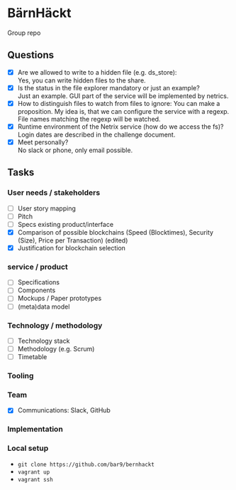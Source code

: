 # BärnHäckt

Group repo

## Questions
- [x] Are we allowed to write to a hidden file (e.g. ds_store):  
Yes, you can write hidden files to the share.
- [x] Is the status in the file explorer mandatory or just an example?  
Just an example. GUI part of the service will be implemented by netrics.
- [x] How to distinguish files to watch from files to ignore:
You can make a proposition. My idea is, that we can configure the service with a regexp. File names matching the regexp will be watched.
- [x] Runtime environment of the Netrix service (how do we access the fs)?
Login dates are described in the challenge document.
- [x] Meet personally?  
No slack or phone, only email possible.

## Tasks
### User needs / stakeholders
- [ ] User story mapping
- [ ] Pitch
- [ ] Specs existing product/interface
- [x] Comparison of possible blockchains (Speed (Blocktimes), Security (Size), Price per Transaction) (edited)
- [x] Justification for blockchain selection

### service / product
- [ ] Specifications
- [ ] Components
- [ ] Mockups / Paper prototypes
- [ ] (meta)data model

### Technology / methodology
- [ ] Technology stack
- [ ] Methodology (e.g. Scrum)
- [ ] Timetable

### Tooling

### Team
- [x] Communications: Slack, GitHub

### Implementation

### Local setup
* `git clone https://github.com/bar9/bernhackt`
* `vagrant up`
* `vagrant ssh`
